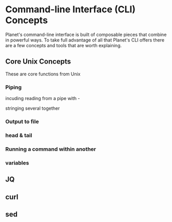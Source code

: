 # Command-line Interface (CLI) Concepts

Planet's command-line interface is built of composable pieces that combine in powerful ways.
To take full advantage of all that Planet's CLI offers there are a few concepts and tools
that are worth explaining.

## Core Unix Concepts

These are core functions from Unix

### Piping

incuding reading from a pipe with -

stringing several together

### Output to file

> 

### head & tail

### Running a command within another

### variables

## JQ

## curl

## sed

